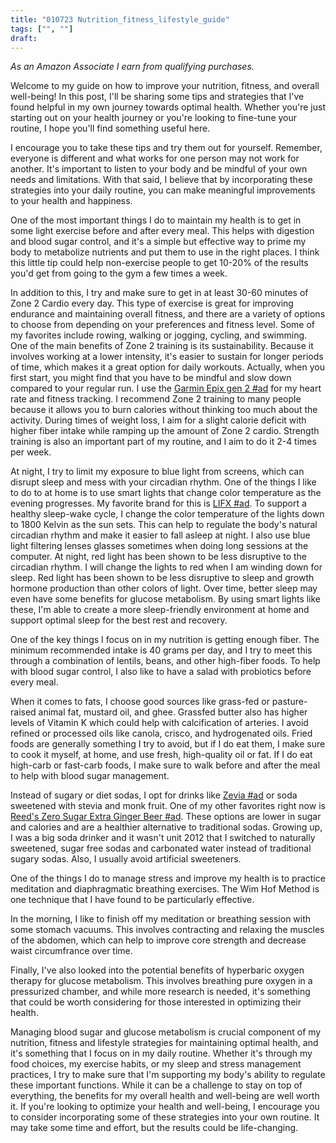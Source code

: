 ```yaml
---
title: "010723 Nutrition_fitness_lifestyle_guide"
tags: ["", ""]
draft:
---
```


*As an Amazon Associate I earn from qualifying purchases.*

Welcome to my guide on how to improve your nutrition, fitness, and overall well-being! In this post, I'll be sharing some tips and strategies that I've found helpful in my own journey towards optimal health. Whether you're just starting out on your health journey or you're looking to fine-tune your routine, I hope you'll find something useful here.

I encourage you to take these tips and try them out for yourself. Remember, everyone is different and what works for one person may not work for another. It's important to listen to your body and be mindful of your own needs and limitations. With that said, I believe that by incorporating these strategies into your daily routine, you can make meaningful improvements to your health and happiness.

One of the most important things I do to maintain my health is to get in some light exercise before and after every meal. This helps with digestion and blood sugar control, and it's a simple but effective way to prime my body to metabolize nutrients and put them to use in the right places. I think this little tip could help non-exercise people to get 10-20% of the results you'd get from going to the gym a few times a week.

In addition to this, I try and make sure to get in at least 30-60 minutes of Zone 2 Cardio every day. This type of exercise is great for improving endurance and maintaining overall fitness, and there are a variety of options to choose from depending on your preferences and fitness level. Some of my favorites include rowing, walking or jogging, cycling, and swimming. One of the main benefits of Zone 2 training is its sustainability. Because it involves working at a lower intensity, it's easier to sustain for longer periods of time, which makes it a great option for daily workouts. Actually, when you first start, you might find that you have to be mindful and slow down compared to your regular run. I use the [Garmin Epix gen 2 #ad](https://amzn.to/3Zemssd) for my heart rate and fitness tracking. I recommend Zone 2 training to many people because it allows you to burn calories without thinking too much about the activity. During times of weight loss, I aim for a slight calorie deficit with higher fiber intake while ramping up the amount of Zone 2 cardio. Strength training is also an important part of my routine, and I aim to do it 2-4 times per week. 

At night, I try to limit my exposure to blue light from screens, which can disrupt sleep and mess with your circadian rhythm. One of the things I like to do to at home is to use smart lights that change color temperature as the evening progresses. My favorite brand for this is [LIFX #ad](https://amzn.to/3ioJFHs). To support a healthy sleep-wake cycle, I change the color temperature of the lights down to 1800 Kelvin as the sun sets. This can help to regulate the body's natural circadian rhythm and make it easier to fall asleep at night. I also use blue light filtering lenses glasses sometimes  when doing long sessions at the computer. At night, red light has been shown to be less disruptive to the circadian rhythm. I will change the lights to red when I am winding down for sleep. Red light has been shown to be less disruptive to sleep and growth hormone production than other colors of light. Over time, better sleep may even have some benefits for glucose metabolism. By using smart lights like these, I'm able to create a more sleep-friendly environment at home and support optimal sleep for the best rest and recovery.

One of the key things I focus on in my nutrition is getting enough fiber. The minimum recommended intake is 40 grams per day, and I try to meet this through a combination of lentils, beans, and other high-fiber foods. To help with blood sugar control, I also like to have a salad with probiotics before every meal.

When it comes to fats, I choose good sources like grass-fed or pasture-raised animal fat, mustard oil, and ghee. Grassfed butter also has higher levels of  Vitamin K which could help with calcification of arteries. I avoid refined or processed oils like canola, crisco, and hydrogenated oils. Fried foods are generally something I try to avoid, but if I do eat them, I make sure to cook it myself, at home, and use fresh, high-quality oil or fat. If I do eat high-carb or fast-carb foods, I make sure to walk before and after the meal to help with blood sugar management.

Instead of sugary or diet sodas, I opt for drinks like [Zevia #ad](https://amzn.to/3Iz7C9E) or soda sweetened with stevia and monk fruit. One of my other favorites right now is [Reed's Zero Sugar Extra Ginger Beer #ad](https://amzn.to/3CtrUh6). These options are lower in sugar and calories and are a healthier alternative to traditional sodas. Growing up, I was a big soda drinker and it wasn't unit 2012 that I switched to naturally sweetened, sugar free sodas and carbonated water instead of traditional sugary sodas. Also, I usually avoid artificial sweeteners.

One of the things I do to manage stress and improve my health is to practice meditation and diaphragmatic breathing exercises. The Wim Hof Method is one technique that I have found to be particularly effective.

In the morning, I like to finish off my meditation or breathing session with some stomach vacuums. This involves contracting and relaxing the muscles of the abdomen, which can help to improve core strength and decrease waist circumfrance over time.

Finally, I've also looked into the potential benefits of hyperbaric oxygen therapy for glucose metabolism. This involves breathing pure oxygen in a pressurized chamber, and while more research is needed, it's something that could be worth considering for those interested in optimizing their health. 

Managing blood sugar and glucose metabolism is crucial component of my nutrition, fitness and lifestyle strategies for maintaining optimal health, and it's something that I focus on in my daily routine. Whether it's through my food choices, my exercise habits, or my sleep and stress management practices, I try to make sure that I'm supporting my body's ability to regulate these important functions. While it can be a challenge to stay on top of everything, the benefits for my overall health and well-being are well worth it. If you're looking to optimize your health and well-being, I encourage you to consider incorporating some of these strategies into your own routine. It may take some time and effort, but the results could be life-changing.
